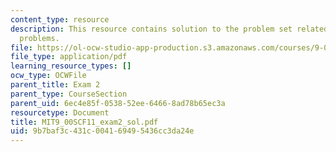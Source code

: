 ```yaml
---
content_type: resource
description: This resource contains solution to the problem set related to exam 1
  problems.
file: https://ol-ocw-studio-app-production.s3.amazonaws.com/courses/9-00sc-introduction-to-psychology-fall-2011/9b7baf3c431c004169495436cc3da24e_MIT9_00SCF11_exam2_sol.pdf
file_type: application/pdf
learning_resource_types: []
ocw_type: OCWFile
parent_title: Exam 2
parent_type: CourseSection
parent_uid: 6ec4e85f-0538-52ee-6466-8ad78b65ec3a
resourcetype: Document
title: MIT9_00SCF11_exam2_sol.pdf
uid: 9b7baf3c-431c-0041-6949-5436cc3da24e
---
```

